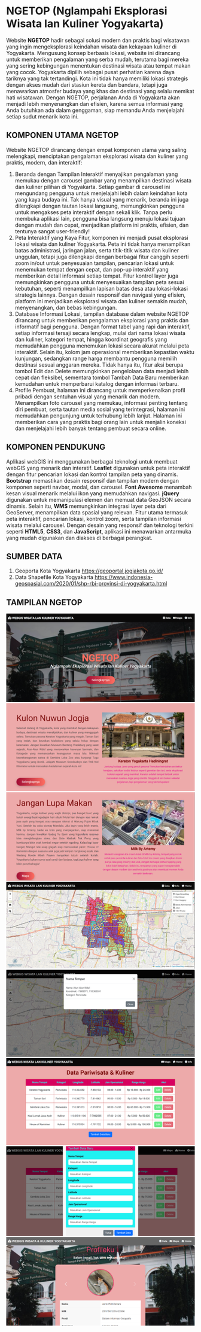 # NGETOP (Nglampahi Eksplorasi Wisata lan Kuliner Yogyakarta)
Website **NGETOP** hadir sebagai solusi modern dan praktis bagi wisatawan yang ingin mengeksplorasi keindahan wisata dan kekayaan kuliner di Yogyakarta. Mengusung konsep berbasis lokasi, website ini dirancang untuk memberikan pengalaman yang serba mudah, terutama bagi mereka yang sering kebingungan menentukan destinasi wisata atau tempat makan yang cocok.
Yogyakarta dipilih sebagai pusat perhatian karena daya tariknya yang tak tertandingi. Kota ini tidak hanya memiliki lokasi strategis dengan akses mudah dari stasiun kereta dan bandara, tetapi juga menawarkan atmosfer budaya yang khas dan destinasi yang selalu memikat hati wisatawan. Dengan NGETOP, perjalanan Anda di Yogyakarta akan menjadi lebih menyenangkan dan efisien, karena semua informasi yang Anda butuhkan ada dalam genggaman, siap memandu Anda menjelajahi setiap sudut menarik kota ini.

## KOMPONEN UTAMA NGETOP
Website NGETOP dirancang dengan empat komponen utama yang saling melengkapi, menciptakan pengalaman eksplorasi wisata dan kuliner yang praktis, modern, dan interaktif:
1. Beranda dengan Tampilan Interaktif menyajikan pengalaman yang memukau dengan carousel gambar yang menampilkan destinasi wisata dan kuliner pilihan di Yogyakarta. Setiap gambar di carousel ini mengundang pengguna untuk menjelajahi lebih dalam keindahan kota yang kaya budaya ini. Tak hanya visual yang menarik, beranda ini juga dilengkapi dengan tautan lokasi langsung, memungkinkan pengguna untuk mengakses peta interaktif dengan sekali klik. Tanpa perlu membuka aplikasi lain, pengguna bisa langsung menuju lokasi tujuan dengan mudah dan cepat, menjadikan platform ini praktis, efisien, dan tentunya sangat user-friendly!
2. Peta Interaktif yang Kaya Fitur, komponen ini menjadi pusat eksplorasi lokasi wisata dan kuliner Yogyakarta. Peta ini tidak hanya menampilkan batas administrasi, jaringan jalan, serta titik-titik wisata dan kuliner unggulan, tetapi juga dilengkapi dengan berbagai fitur canggih seperti zoom in/out untuk penyesuaian tampilan, pencarian lokasi untuk menemukan tempat dengan cepat, dan pop-up interaktif yang memberikan detail informasi setiap tempat. Fitur kontrol layer juga memungkinkan pengguna untuk menyesuaikan tampilan peta sesuai kebutuhan, seperti menampilkan lapisan batas desa atau lokasi-lokasi strategis lainnya. Dengan desain responsif dan navigasi yang efisien, platform ini menjadikan eksplorasi wisata dan kuliner semakin mudah, menyenangkan, dan bebas kebingungan. 
3. Database Informasi Lokasi, tampilan database dalam website NGETOP dirancang untuk memberikan pengalaman eksplorasi yang praktis dan informatif bagi pengguna. Dengan format tabel yang rapi dan interaktif, setiap informasi tersaji secara lengkap, mulai dari nama lokasi wisata dan kuliner, kategori tempat, hingga koordinat geografis yang memudahkan pengguna menemukan lokasi secara akurat melalui peta interaktif. Selain itu, kolom jam operasional memberikan kepastian waktu kunjungan, sedangkan range harga membantu pengguna memilih destinasi sesuai anggaran mereka. Tidak hanya itu, fitur aksi berupa tombol Edit dan Delete memungkinkan pengelolaan data menjadi lebih cepat dan fleksibel, sementara tombol Tambah Data Baru memberikan kemudahan untuk memperbarui katalog dengan informasi terbaru. 
4. Profile Pembuat, halaman ini dirancang untuk memperkenalkan profil pribadi dengan sentuhan visual yang menarik dan modern. Menampilkan foto carousel yang memukau, informasi penting tentang diri pembuat, serta tautan media sosial yang terintegrasi, halaman ini memudahkan pengunjung untuk terhubung lebih lanjut. Halaman ini memberikan cara yang praktis bagi orang lain untuk menjalin koneksi dan menjelajahi lebih banyak tentang pembuat secara online.

## KOMPONEN PENDUKUNG
Aplikasi webGIS ini menggunakan berbagai teknologi untuk membuat webGIS yang menarik dan interatif. **Leaflet** digunakan untuk peta interaktif dengan fitur pencarian lokasi dan kontrol tampilan peta yang dinamis. **Bootstrap** memastikan desain responsif dan tampilan modern dengan komponen seperti navbar, modal, dan carousel. **Font Awesome** menambah kesan visual menarik melalui ikon yang memudahkan navigasi. **jQuery** digunakan untuk memanipulasi elemen dan memuat data GeoJSON secara dinamis. Selain itu, **WMS** memungkinkan integrasi layer peta dari GeoServer, menampilkan data spasial yang relevan. Fitur utama termasuk peta interaktif, pencarian lokasi, kontrol zoom, serta tampilan informasi wisata melalui carousel. Dengan desain yang responsif dan teknologi terkini seperti **HTML5**, **CSS3**, dan **JavaScript**, aplikasi ini menawarkan antarmuka yang mudah digunakan dan diakses di berbagai perangkat.

## SUMBER DATA
1. Geoporta Kota Yogyakarta https://geoportal.jogjakota.go.id/
2. Data Shapefile Kota Yogyakarta https://www.indonesia-geospasial.com/2020/01/shp-rbi-provinsi-di-yogyakarta.html

## TAMPILAN NGETOP
![Landing 1](tampilan/landing1.png)
![Landing2l](tampilan/landing2.png)
![Landing3](tampilan/landing3.png)
![Map1](tampilan/map1.png)
![Map2](tampilan/map2.png)
![Data1](tampilan/data1.png)
![Data2](tampilan/data2.png)
![Info](tampilan/inpo.png)


